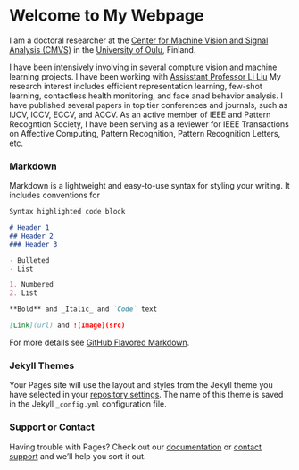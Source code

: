 <!-- ## Welcome to GitHub Pages -->

# Welcome to My Webpage

<!-- You can use the [editor on GitHub](https://github.com/mohammadt68/MohammadTavakolian/edit/master/README.md) to maintain and preview the content for your website in Markdown files. -->

<!-- Whenever you commit to this repository, GitHub Pages will run [Jekyll](https://jekyllrb.com/) to rebuild the pages in your site, from the content in your Markdown files. -->

I am a doctoral researcher at the [Center for Machine Vision and Signal Analysis (CMVS)](https://www.oulu.fi/cmvs/) in the [University of Oulu](https://www.oulu.fi/university/), Finland.

I have been intensively involving in several compture vision and machine learning projects. I have been working with [Assisstant Professor Li Liu](http://www.ee.oulu.fi/~lili/LiLiuHomepage.html) My research interest includes efficient representation learning, few-shot learning, contactless health monitoring, and face anad behavior analysis. I have published several papers in top tier conferences and journals, such as IJCV, ICCV, ECCV, and ACCV. As an active member of IEEE and Pattern Recogntion Society, I have been serving as a reviewer for IEEE Transactions on Affective Computing, Pattern Recognition, Pattern Recognition Letters, etc. 

### Markdown

Markdown is a lightweight and easy-to-use syntax for styling your writing. It includes conventions for

```markdown
Syntax highlighted code block

# Header 1
## Header 2
### Header 3

- Bulleted
- List

1. Numbered
2. List

**Bold** and _Italic_ and `Code` text

[Link](url) and ![Image](src)
```

For more details see [GitHub Flavored Markdown](https://guides.github.com/features/mastering-markdown/).

### Jekyll Themes

Your Pages site will use the layout and styles from the Jekyll theme you have selected in your [repository settings](https://github.com/mohammadt68/MohammadTavakolian/settings). The name of this theme is saved in the Jekyll `_config.yml` configuration file.

### Support or Contact

Having trouble with Pages? Check out our [documentation](https://help.github.com/categories/github-pages-basics/) or [contact support](https://github.com/contact) and we’ll help you sort it out.
